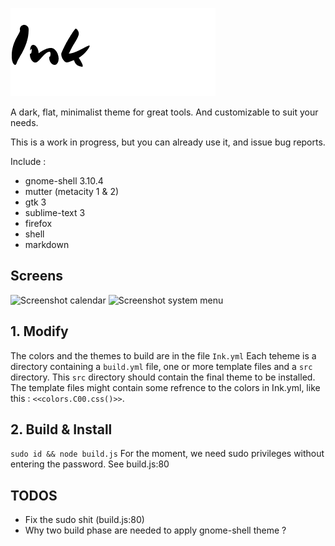 ![Ink](logo.png)

A dark, flat, minimalist theme for great tools.
And customizable to suit your needs.

This is a work in progress, but you can already use it, and issue bug reports.

Include :

+ gnome-shell 3.10.4
+ mutter (metacity 1 & 2)
+ gtk 3
+ sublime-text 3
+ firefox
+ shell
+ markdown

## Screens

![Screenshot calendar](https://raw.github.com/etnbrd/Ink/master/screens/screen-calendar.png)
![Screenshot system menu](https://raw.github.com/etnbrd/Ink/master/screens/screen-sys.png)

## 1. Modify

The colors and the themes to build are in the file `Ink.yml`
Each teheme is a directory containing a `build.yml` file, one or more template files and a `src` directory.
This `src` directory should contain the final theme to be installed.
The template files might contain some refrence to the colors in Ink.yml, like this : `<<colors.C00.css()>>`.

## 2. Build & Install

`sudo id && node build.js`
For the moment, we need sudo privileges without entering the password.
See build.js:80

## TODOS

+ Fix the sudo shit (build.js:80)
+ Why two build phase are needed to apply gnome-shell theme ?
